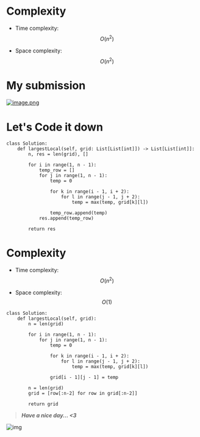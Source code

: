 # Complexity
- Time complexity: $$O(n^2)$$
<!-- Add your time complexity here, e.g. $$O(n)$$ -->

- Space complexity: $$O(n ^2)$$
<!-- Add your space complexity here, e.g. $$O(n)$$ -->
# My submission
<a href = https://leetcode.com/problems/largest-local-values-in-a-matrix/submissions/1256039742/>![image.png](https://assets.leetcode.com/users/images/785a7634-97d5-4b6e-bdd3-7ef124b64269_1715511283.03899.png)</a>
# Let's Code it down
```
class Solution:
    def largestLocal(self, grid: List[List[int]]) -> List[List[int]]:
        n, res = len(grid), []

        for i in range(1, n - 1):
            temp_row = []
            for j in range(1, n - 1):
                temp = 0

                for k in range(i - 1, i + 2):
                    for l in range(j - 1, j + 2):
                        temp = max(temp, grid[k][l])

                temp_row.append(temp)
            res.append(temp_row)

        return res
```
# Complexity
- Time complexity: $$O(n^2)$$
<!-- Add your time complexity here, e.g. $$O(n)$$ -->

- Space complexity: $$O(1)$$
<!-- Add your space complexity here, e.g. $$O(n)$$ -->
```
class Solution:
    def largestLocal(self, grid):
        n = len(grid)

        for i in range(1, n - 1):
            for j in range(1, n - 1):
                temp = 0

                for k in range(i - 1, i + 2):
                    for l in range(j - 1, j + 2):
                        temp = max(temp, grid[k][l])

                grid[i - 1][j - 1] = temp

        n = len(grid)
        grid = [row[:n-2] for row in grid[:n-2]]

        return grid
```
>***Have a nice day... <3***

![img](https://i.imgflip.com/415oth.gif)
